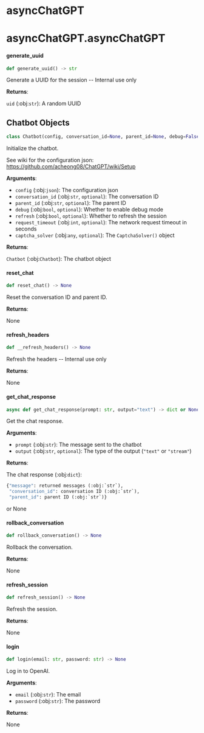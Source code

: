 <a id="asyncChatGPT"></a>

# asyncChatGPT

<a id="asyncChatGPT.asyncChatGPT"></a>

# asyncChatGPT.asyncChatGPT

<a id="asyncChatGPT.asyncChatGPT.generate_uuid"></a>

#### generate\_uuid

```python
def generate_uuid() -> str
```

Generate a UUID for the session -- Internal use only

**Returns**:

`uid` (:obj:`str`): A random UUID

<a id="asyncChatGPT.asyncChatGPT.Chatbot"></a>

## Chatbot Objects

```python
class Chatbot(config, conversation_id=None, parent_id=None, debug=False, refresh=True, request_timeout=100, captcha_solver=None)
```

Initialize the chatbot.

See wiki for the configuration json:
https://github.com/acheong08/ChatGPT/wiki/Setup

**Arguments**:

- `config` (:obj:`json`): The configuration json
- `conversation_id` (:obj:`str`, `optional`): The conversation ID
- `parent_id` (:obj:`str`, `optional`): The parent ID
- `debug` (:obj:`bool`, `optional`): Whether to enable debug mode
- `refresh` (:obj:`bool`, `optional`): Whether to refresh the session
- `request_timeout` (:obj:`int`, `optional`): The network request timeout in seconds
- `captcha_solver` (:obj:`any`, `optional`): The `CaptchaSolver()` object

**Returns**:

`Chatbot` (:obj:`Chatbot`): The chatbot object

<a id="asyncChatGPT.asyncChatGPT.Chatbot.reset_chat"></a>

#### reset\_chat

```python
def reset_chat() -> None
```

Reset the conversation ID and parent ID.

**Returns**:

None

<a id="asyncChatGPT.asyncChatGPT.Chatbot.__refresh_headers"></a>

#### refresh\_headers

```python
def __refresh_headers() -> None
```

Refresh the headers -- Internal use only

**Returns**:

None

<a id="asyncChatGPT.asyncChatGPT.Chatbot.get_chat_response"></a>

#### get\_chat\_response

```python
async def get_chat_response(prompt: str, output="text") -> dict or None
```

Get the chat response.

**Arguments**:

- `prompt` (:obj:`str`): The message sent to the chatbot
- `output` (:obj:`str`, `optional`): The type of the output (`"text"` or `"stream"`)

**Returns**:

The chat response (:obj:`dict`):

```python
{"message": returned messages (:obj:`str`), 
 "conversation_id": conversation ID (:obj:`str`),
 "parent_id": parent ID (:obj:`str`)}
``` 

or None

<a id="asyncChatGPT.asyncChatGPT.Chatbot.rollback_conversation"></a>

#### rollback\_conversation

```python
def rollback_conversation() -> None
```

Rollback the conversation.

**Returns**:

None

<a id="asyncChatGPT.asyncChatGPT.Chatbot.refresh_session"></a>

#### refresh\_session

```python
def refresh_session() -> None
```

Refresh the session.

**Returns**:

None

<a id="asyncChatGPT.asyncChatGPT.Chatbot.login"></a>

#### login

```python
def login(email: str, password: str) -> None
```

Log in to OpenAI.

**Arguments**:

- `email` (:obj:`str`): The email
- `password` (:obj:`str`): The password

**Returns**:

None

